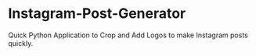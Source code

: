 # Instagram-Post-Generator
Quick Python Application to Crop and Add Logos to make Instagram posts quickly.
